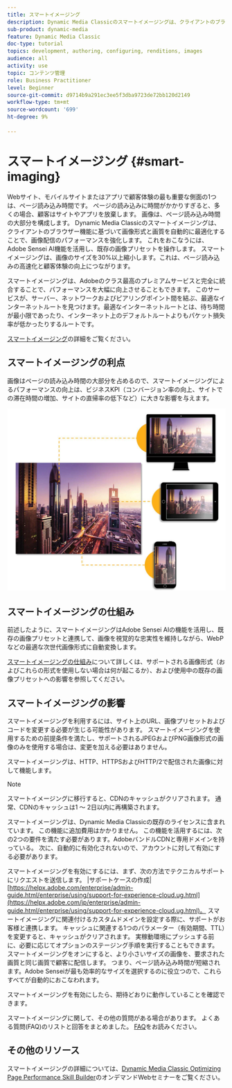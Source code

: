 ```yaml
---
title: スマートイメージング
description: Dynamic Media Classicのスマートイメージングは、クライアントのブラウザー機能に基づいて画像形式と画質を自動的に最適化することで、画像配信のパフォーマンスを強化します。 これをおこなうには、Adobe Sensei AI機能を活用し、既存の画像プリセットを操作します。 スマートイメージングの詳細と、スマートイメージングを使用して、ページ読み込みを高速化して、より優れた顧客体験を提供する方法について説明します。
sub-product: dynamic-media
feature: Dynamic Media Classic
doc-type: tutorial
topics: development, authoring, configuring, renditions, images
audience: all
activity: use
topic: コンテンツ管理
role: Business Practitioner
level: Beginner
source-git-commit: d9714b9a291ec3ee5f3dba9723de72bb120d2149
workflow-type: tm+mt
source-wordcount: '699'
ht-degree: 9%

---
```



# スマートイメージング {#smart-imaging}

Webサイト、モバイルサイトまたはアプリで顧客体験の最も重要な側面の1つは、ページ読み込み時間です。 ページの読み込みに時間がかかりすぎると、多くの場合、顧客はサイトやアプリを放棄します。 画像は、ページ読み込み時間の大部分を構成します。 Dynamic Media Classicのスマートイメージングは、クライアントのブラウザー機能に基づいて画像形式と画質を自動的に最適化することで、画像配信のパフォーマンスを強化します。 これをおこなうには、Adobe Sensei AI機能を活用し、既存の画像プリセットを操作します。 スマートイメージングは、画像のサイズを30%以上縮小します。これは、ページ読み込みの高速化と顧客体験の向上につながります。

スマートイメージングは、Adobeのクラス最高のプレミアムサービスと完全に統合することで、パフォーマンスを大幅に向上させることもできます。 このサービスが、サーバー、ネットワークおよびピアリングポイント間を結ぶ、最適なインターネットルートを見つけます。最適なインターネットルートとは、待ち時間が最小限であったり、インターネット上のデフォルトルートよりもパケット損失率が低かったりするルートです。

[スマートイメージング](https://docs.adobe.com/content/help/ja/experience-manager-64/assets/dynamic/imaging-faq.html)の詳細をご覧ください。

## スマートイメージングの利点

画像はページの読み込み時間の大部分を占めるので、スマートイメージングによるパフォーマンスの向上は、ビジネスKPI（コンバージョン率の向上、サイトでの滞在時間の増加、サイトの直帰率の低下など）に大きな影響を与えます。

![画像](assets/smart-imaging/smart-imaging-1.png)

## スマートイメージングの仕組み

前述したように、スマートイメージングはAdobe Sensei AIの機能を活用し、既存の画像プリセットと連携して、画像を視覚的な忠実性を維持しながら、WebPなどの最適な次世代画像形式に自動変換します。

[スマートイメージングの仕組み](https://docs.adobe.com/content/help/en/experience-manager-64/assets/dynamic/imaging-faq.html#how-does-smart-imaging-work)について詳しくは、サポートされる画像形式（およびこれらの形式を使用しない場合は何が起こるか）、および使用中の既存の画像プリセットへの影響を参照してください。

## スマートイメージングの影響

スマートイメージングを利用するには、サイト上のURL、画像プリセットおよびコードを変更する必要が生じる可能性があります。 スマートイメージングを使用するための前提条件を満たし、サポートされるJPEGおよびPNG画像形式の画像のみを使用する場合は、変更を加える必要はありません。

スマートイメージングは、HTTP、HTTPSおよびHTTP/2で配信された画像に対して機能します。

>[!NOTE]
>
>スマートイメージングに移行すると、CDNのキャッシュがクリアされます。 通常、CDNのキャッシュは1 ～ 2日以内に再構築されます。

スマートイメージングは、Dynamic Media Classicの既存のライセンスに含まれています。 この機能に追加費用はかかりません。 この機能を活用するには、次の2つの要件を満たす必要があります。AdobeバンドルCDNと専用ドメインを持っている。 次に、自動的に有効化されないので、アカウントに対して有効にする必要があります。

スマートイメージングを有効にするには、まず、次の方法でテクニカルサポートにリクエストを送信します。 |サポートケースの作成| [https://helpx.adobe.com/enterprise/admin-guide.html/enterprise/using/support-for-experience-cloud.ug.html](https://helpx.adobe.com/jp/enterprise/admin-guide.html/enterprise/using/support-for-experience-cloud.ug.html)。 スマートイメージングに関連付けるカスタムドメインを設定する際に、サポートがお客様と連携します。 キャッシュに関連する1つのパラメーター（有効期間、TTL）を変更すると、キャッシュがクリアされます。 実稼動環境にプッシュする前に、必要に応じてオプションのステージング手順を実行することもできます。 スマートイメージングをオンにすると、より小さいサイズの画像を、要求された画質と同じ画質で顧客に配信します。 つまり、ページ読み込み時間が短縮されます。Adobe Senseiが最も効率的なサイズを選択するのに役立つので、これらすべてが自動的におこなわれます。

スマートイメージングを有効にしたら、期待どおりに動作していることを確認できます。

スマートイメージングに関して、その他の質問がある場合があります。 よくある質問(FAQ)のリストと回答をまとめました。 [FAQ](https://docs.adobe.com/content/help/en/experience-manager-64/assets/dynamic/imaging-faq.html)をお読みください。

## その他のリソース

スマートイメージングの詳細については、[Dynamic Media Classic Optimizing Page Performance Skill Builder](https://seminars.adobeconnect.com/pzc1gw0cihpv)のオンデマンドWebセミナーをご覧ください。
